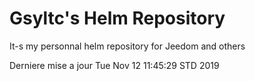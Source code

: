 # Gsyltc's Helm Repository

It-s my personnal helm repository for Jeedom and others

Derniere mise a jour Tue Nov 12 11:45:29 STD 2019
